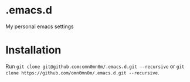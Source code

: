 # .emacs.d
My personal emacs settings

# Installation
Run `git clone git@github.com:omn0mn0m/.emacs.d.git --recursive` or `git clone https://github.com/omn0mn0m/.emacs.d.git --recursive`.
